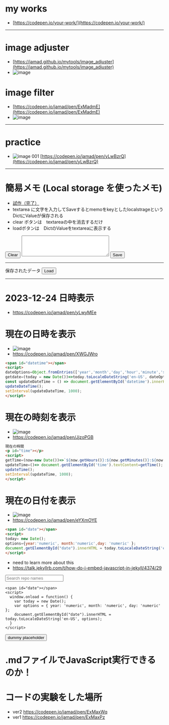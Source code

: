 <link rel="stylesheet" type="text/css" href="/assets/css/styles.css" />

# my works
* [https://codepen.io/your-work/](https://codepen.io/your-work/)

---

# image adjuster
* [https://jamad.github.io/mytools/image_adjuster](https://jamad.github.io/mytools/image_adjuster)
* ![image](https://github.com/jamad/jamad.github.io/assets/949913/e50d8a56-59ec-4641-ad1f-594abe37cba1)


# image filter
* [https://codepen.io/jamad/pen/ExMadmE](https://codepen.io/jamad/pen/ExMadmE)
* ![image](https://github.com/jamad/jamad.github.io/assets/949913/1cb81a0f-03ab-406e-9333-aa9ab63654f0)



---

# practice
* ![image](https://github.com/jamad/jamad.github.io/assets/949913/50f1390a-13fc-4a7d-a750-847e7034cbfa) 001 [https://codepen.io/jamad/pen/yLwBzrQ](https://codepen.io/jamad/pen/yLwBzrQ)

---

# 簡易メモ (Local storage を使ったメモ)
* [試作（完了）](https://codepen.io/jamad/pen/wvOBJwE?editors=1000)
* textarea に文字を入力してSaveするとmemoをkeyとしたlocalstrageというDictにValueが保存される
* clear ボタンは　textareaの中を消去するだけ
* loadボタンは　DictのValueをtextareaに表示する

<head><meta charset="UTF-8"></head>

<input id="clear" value="Clear" type="button" onclick="clearMemo()">
<textarea id="memo" rows="4" cols="32" name="memo"></textarea>
<input id="save" value="Save" type="button" onclick="saveMemo()"> 

<hr>
保存されたデータ
<input id="load" value="Load" type="button" onclick="loadMemo()"> 
<div id="display"></div>

<script>
  memoInput = document.getElementById("memo");
  clearMemo=()=>memoInput.value = "";
  
  displayDiv = document.getElementById("display");
  
  memoInput.value = localStorage.getItem("memo");
  if (memoInput.value)displayDiv.innerHTML = `${localStorage.getItem("memo")}`;
  
  function saveMemo() {
    localStorage.setItem("memo", memoInput.value);
    displayDiv.innerHTML=`${localStorage.getItem("memo")}`;
    if (localStorage.getItem("memo")=='') displayDiv.innerHTML = "No saved memo found yet!";
  }

  function loadMemo() {
    memoInput.value = localStorage.getItem("memo");
    if (memoInput.value==''){ displayDiv.innerHTML = "No saved memo found yet!";}
    else{displayDiv.innerHTML=`${memoInput.value}`;}
  }

</script>


---

# 2023-12-24  日時表示
* https://codepen.io/jamad/pen/yLwyMEe

<p id="mytime"></p>
<script>
opt=Object.fromEntries(['year','month','day','hour','minute','second'].map(k=>[k,'numeric']));
d=(t = new Date())=>t.toLocaleDateString('en-US',opt);
ut=()=> document.getElementById('mytime').innerHTML=d();
setInterval(ut, 500);
</script>

# 現在の日時を表示
* ![image](https://github.com/jamad/jamad.github.io/assets/949913/18f44f87-42b1-4fa3-b91f-71726a1d20ee)
* https://codepen.io/jamad/pen/XWGJWro
```html
<span id="datetime"></span>
<script>
dateOptions=Object.fromEntries(['year','month','day','hour','minute','second'].map(key=>[key,'numeric']));
getdate=(today = new Date())=>today.toLocaleDateString('en-US', dateOptions);
const updateDateTime = () => document.getElementById('datetime').innerHTML =`${getdate()}`;
updateDateTime();
setInterval(updateDateTime, 1000);
</script>
```


# 現在の時刻を表示
* ![image](https://github.com/jamad/jamad.github.io/assets/949913/6cd01629-0eeb-495f-99de-02c4de680648)
* https://codepen.io/jamad/pen/JjzoPGB

```html
現在の時間
<p id="time"></p>
<script>
getTime=(now=new Date())=>`${now.getHours()}:${now.getMinutes()}:${now.getSeconds()}`;
updateTime=()=> document.getElementById('time').textContent=getTime();
updateTime();
setInterval(updateTime, 1000);
</script> 
```


# 現在の日付を表示
* ![image](https://github.com/jamad/jamad.github.io/assets/949913/3e1f707b-83b3-4f6b-85ef-c47c83b4d59b)
* https://codepen.io/jamad/pen/eYXmOYE

```html
<span id="date"></span>
<script>
today= new Date();
options={year:'numeric', month:'numeric',day: 'numeric' };
document.getElementById("date").innerHTML = today.toLocaleDateString('en-US', options);
</script>
```

* need to learn more about this
* https://talk.jekyllrb.com/t/how-do-i-embed-javascript-in-jekyll/4374/29
  

<div id="repos">
    <div class="container">
        <!-- Filter controls -->
        <div class="field">
            <p class="control has-icons-left">
                <input class="search input" type="text" placeholder="Search repo names">
                <span class="icon is-left">
                    <i class="fas fa-search" aria-hidden="true"></i>
                </span>
            </p>
        </div>
    </div>
</div>



```
<span id="date"></span>
<script>
  window.onload = function() {
    var today = new Date();
    var options = { year: 'numeric', month: 'numeric', day: 'numeric' };
    document.getElementById("date").innerHTML = today.toLocaleDateString('en-US', options);
  }
</script> 
```


<button onclick="copyText()"><span id="mystr">dummy placeholder</span></button>

<script>
var mystr= new Date().toISOString().slice(0, 10) + '-';
document.getElementById("mystr").innerText =mystr;

// テキストエリア追加し、コピー後に削除
function copyText() {
  var textArea = document.createElement("textarea");
  document.body.appendChild(textArea);
  textArea.value = mystr;
  textArea.select();
  document.execCommand("copy");
  document.body.removeChild(textArea);
  alert("copied : " + mystr);
}
</script>


# .mdファイルでJavaScript実行できるのか！
 
# コードの実験をした場所　
* ver2 https://codepen.io/jamad/pen/ExMaxWq
* ver1 https://codepen.io/jamad/pen/ExMaxPz


